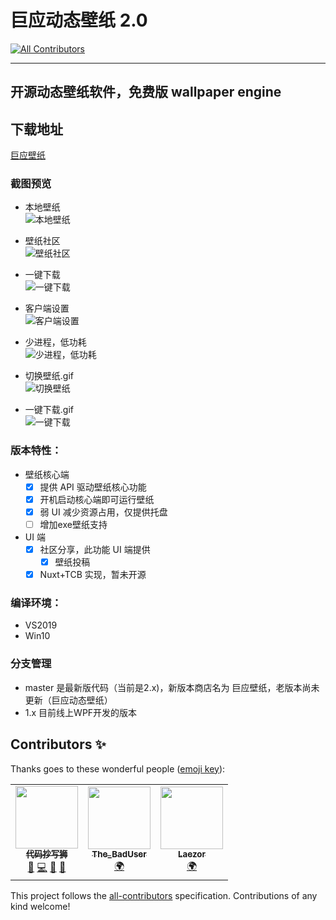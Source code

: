 # 巨应动态壁纸 2.0
<!-- ALL-CONTRIBUTORS-BADGE:START - Do not remove or modify this section -->
[![All Contributors](https://img.shields.io/badge/all_contributors-3-orange.svg?style=flat-square)](#contributors-)
<!-- ALL-CONTRIBUTORS-BADGE:END -->

----

## 开源动态壁纸软件，免费版 wallpaper engine

## 下载地址

[巨应壁纸](https://www.microsoft.com/store/apps/9N1S487WCGWR)  

### 截图预览

- 本地壁纸   
![本地壁纸](https://github.com/giant-app/LiveWallpaper/blob/master/screenshots/local.png?raw=true)

- 壁纸社区  
![壁纸社区](https://github.com/giant-app/LiveWallpaper/blob/master/screenshots/wallpapers.png?raw=true)

- 一键下载  
![一键下载](https://github.com/giant-app/LiveWallpaper/blob/master/screenshots/download.png?raw=true)

- 客户端设置  
![客户端设置](https://github.com/giant-app/LiveWallpaper/blob/master/screenshots/clientsetting.png?raw=true)

- 少进程，低功耗  
![少进程，低功耗](https://github.com/giant-app/LiveWallpaper/blob/master/screenshots/process.png?raw=true)

- 切换壁纸.gif  
![切换壁纸](https://github.com/giant-app/LiveWallpaper/blob/master/screenshots/changewallpaper.gif?raw=true)

- 一键下载.gif  
![一键下载](https://github.com/giant-app/LiveWallpaper/blob/master/screenshots/download.gif?raw=true)

### 版本特性：

- 壁纸核心端
  - [x] 提供 API 驱动壁纸核心功能
  - [x] 开机启动核心端即可运行壁纸
  - [x] 弱 UI 减少资源占用，仅提供托盘
  - [ ] 增加exe壁纸支持
- UI 端
  - [x] 社区分享，此功能 UI 端提供
    - [x] 壁纸投稿
  - [x] Nuxt+TCB 实现，暂未开源

### 编译环境：

- VS2019
- Win10

### 分支管理
- master 是最新版代码（当前是2.x)，新版本商店名为 巨应壁纸，老版本尚未更新（巨应动态壁纸）
- 1.x 目前线上WPF开发的版本
## Contributors ✨

Thanks goes to these wonderful people ([emoji key](https://allcontributors.org/docs/en/emoji-key)):

<!-- ALL-CONTRIBUTORS-LIST:START - Do not remove or modify this section -->
<!-- prettier-ignore-start -->
<!-- markdownlint-disable -->
<table>
  <tr>
    <td align="center"><a href="https://www.mscoder.cn/"><img src="https://avatars3.githubusercontent.com/u/80653?v=4?s=100" width="100px;" alt=""/><br /><sub><b>代码抄写狮</b></sub></a><br /><a href="#maintenance-DaZiYuan" title="Maintenance">🚧</a> <a href="https://github.com/giant-app/LiveWallpaper/commits?author=DaZiYuan" title="Code">💻</a> <a href="https://github.com/giant-app/LiveWallpaper/issues?q=author%3ADaZiYuan" title="Bug reports">🐛</a> <a href="#projectManagement-DaZiYuan" title="Project Management">📆</a></td>
    <td align="center"><a href="http://Empty... No!"><img src="https://avatars0.githubusercontent.com/u/7201687?v=4?s=100" width="100px;" alt=""/><br /><sub><b>The_BadUser</b></sub></a><br /><a href="#translation-vanja-san" title="Translation">🌍</a></td>
    <td align="center"><a href="https://github.com/Laezor"><img src="https://avatars2.githubusercontent.com/u/32393101?v=4?s=100" width="100px;" alt=""/><br /><sub><b>Laezor</b></sub></a><br /><a href="#translation-Laezor" title="Translation">🌍</a></td>
  </tr>
</table>

<!-- markdownlint-restore -->
<!-- prettier-ignore-end -->

<!-- ALL-CONTRIBUTORS-LIST:END -->

This project follows the [all-contributors](https://github.com/all-contributors/all-contributors) specification. Contributions of any kind welcome!
